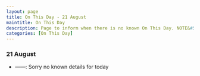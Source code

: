 ```yaml
---
layout: page
title: On This Day - 21 August
maintitle: On This Day
description: Page to inform when there is no known On This Day. NOTE&#58; There may still be comments.
categories: [On This Day]
---
```


### 21 August
* ——: Sorry no known details for today

